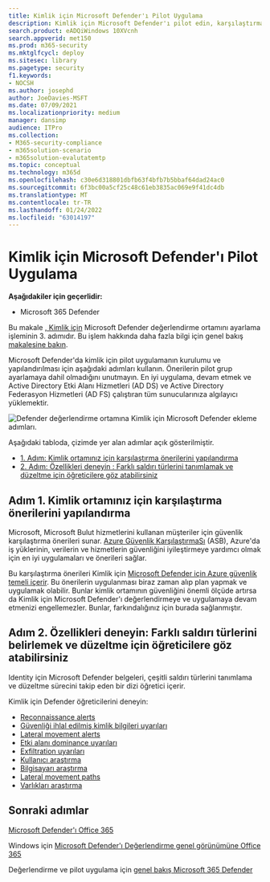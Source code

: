 ```yaml
---
title: Kimlik için Microsoft Defender'ı Pilot Uygulama
description: Kimlik için Microsoft Defender'ı pilot edin, karşılaştırma ayarlayın, uyumlu çalışma, kimlik bilgilerinin güvenliği ihlal edildi, esnaf hareketi, etki alanı dominasyonu ve sızıntı uyarıları hakkında öğreticiler edin.
search.product: eADQiWindows 10XVcnh
search.appverid: met150
ms.prod: m365-security
ms.mktglfcycl: deploy
ms.sitesec: library
ms.pagetype: security
f1.keywords:
- NOCSH
ms.author: josephd
author: JoeDavies-MSFT
ms.date: 07/09/2021
ms.localizationpriority: medium
manager: dansimp
audience: ITPro
ms.collection:
- M365-security-compliance
- m365solution-scenario
- m365solution-evalutatemtp
ms.topic: conceptual
ms.technology: m365d
ms.openlocfilehash: c30e6d318801dbfb63f4bfb7b5bbaf64dad24ac0
ms.sourcegitcommit: 6f3bc00a5cf25c48c61eb3835ac069e9f41dc4db
ms.translationtype: MT
ms.contentlocale: tr-TR
ms.lasthandoff: 01/24/2022
ms.locfileid: "63014197"
---
```

# <a name="pilot-microsoft-defender-for-identity"></a>Kimlik için Microsoft Defender'ı Pilot Uygulama


**Aşağıdakiler için geçerlidir:**
- Microsoft 365 Defender

Bu makale [, Kimlik için](eval-defender-identity-overview.md) Microsoft Defender değerlendirme ortamını ayarlama işleminin 3. adımıdır. Bu işlem hakkında daha fazla bilgi için genel bakış [makalesine bakın](eval-defender-identity-overview.md).

Microsoft Defender'da kimlik için pilot uygulamanın kurulumu ve yapılandırılması için aşağıdaki adımları kullanın. Önerilerin pilot grup ayarlamaya dahil olmadığını unutmayın. En iyi uygulama, devam etmek ve Active Directory Etki Alanı Hizmetleri (AD DS) ve Active Directory Federasyon Hizmetleri (AD FS) çalıştıran tüm sunucularınıza algılayıcı yüklemektir.

![Defender değerlendirme ortamına Kimlik için Microsoft Defender ekleme adımları.](../../media/defender/m365-defender-identity-pilot-steps.png)

Aşağıdaki tabloda, çizimde yer alan adımlar açık gösterilmiştir.

- [1. Adım: Kimlik ortamınız için karşılaştırma önerilerini yapılandırma](#step-1-configure-benchmark-recommendations-for-your-identity-environment)
- [2. Adım: Özellikleri deneyin : Farklı saldırı türlerini tanımlamak ve düzeltme için öğreticilere göz atabilirsiniz ](#step-2-try-out-capabilities--walk-through-tutorials-for-identifying-and-remediating-different-attack-types)

## <a name="step-1-configure-benchmark-recommendations-for-your-identity-environment"></a>Adım 1. Kimlik ortamınız için karşılaştırma önerilerini yapılandırma

Microsoft, Microsoft Bulut hizmetlerini kullanan müşteriler için güvenlik karşılaştırma önerileri sunar. [Azure Güvenlik KarşılaştırmaSı](/security/benchmark/azure/overview) (ASB), Azure'da iş yüklerinin, verilerin ve hizmetlerin güvenliğini iyileştirmeye yardımcı olmak için en iyi uygulamaları ve önerileri sağlar.

Bu karşılaştırma önerileri Kimlik için [Microsoft Defender için Azure güvenlik temeli içerir](/security/benchmark/azure/baselines/defender-for-identity-security-baseline). Bu önerilerin uygulanması biraz zaman alıp plan yapmak ve uygulamak olabilir. Bunlar kimlik ortamının güvenliğini önemli ölçüde artırsa da Kimlik için Microsoft Defender'ı değerlendirmeye ve uygulamaya devam etmenizi engellemezler. Bunlar, farkındalığınız için burada sağlanmıştır.

## <a name="step-2-try-out-capabilities--walk-through-tutorials-for-identifying-and-remediating-different-attack-types"></a>Adım 2. Özellikleri deneyin: Farklı saldırı türlerini belirlemek ve düzeltme için öğreticilere göz atabilirsiniz

Identity için Microsoft Defender belgeleri, çeşitli saldırı türlerini tanımlama ve düzeltme sürecini takip eden bir dizi öğretici içerir.

Kimlik için Defender öğreticilerini deneyin:
- [Reconnaissance alerts](/defender-for-identity/reconnaissance-alerts)
- [Güvenliği ihlal edilmiş kimlik bilgileri uyarıları](/defender-for-identity/compromised-credentials-alerts)
- [Lateral movement alerts](/defender-for-identity/lateral-movement-alerts)
- [Etki alanı dominance uyarıları](/defender-for-identity/domain-dominance-alerts)
- [Exfiltration uyarıları](/defender-for-identity/exfiltration-alerts)
- [Kullanıcı araştırma](/defender-for-identity/investigate-a-user)
- [Bilgisayarı araştırma](/defender-for-identity/investigate-a-computer)
- [Lateral movement paths](/defender-for-identity/investigate-lateral-movement-path)
- [Varlıkları araştırma](/defender-for-identity/investigate-entity)

## <a name="next-steps"></a>Sonraki adımlar

[Microsoft Defender'ı Office 365](eval-defender-office-365-overview.md)

Windows için [Microsoft Defender'ı Değerlendirme genel görünümüne Office 365](eval-defender-office-365-overview.md)

Değerlendirme ve pilot uygulama için [genel bakış Microsoft 365 Defender](eval-overview.md)